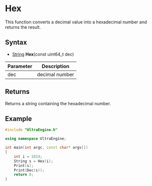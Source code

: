 # Hex

This function converts a decimal value into a hexadecimal number and returns the result.

## Syntax

- [String](String.md) **Hex**(const uint64_t dec)

| Parameter | Description |
| --- | --- |
| dec | decimal number |

## Returns

Returns a string containing the hexadecimal number.

## Example

```c++
#include "UltraEngine.h"

using namespace UltraEngine;

int main(int argc, const char* argv[])
{
    int i = 1024;
    String s = Hex(i);
    Print(s);
    Print(Dec(s));
    return 0;
}
```
